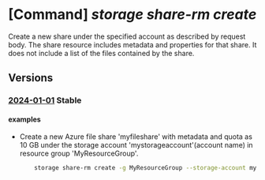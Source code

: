 # [Command] _storage share-rm create_

Create a new share under the specified account as described by request body. The share resource includes metadata and properties for that share. It does not include a list of the files contained by the share. 

## Versions

### [2024-01-01](/Resources/mgmt-plane/L3N1YnNjcmlwdGlvbnMve30vcmVzb3VyY2Vncm91cHMve30vcHJvdmlkZXJzL21pY3Jvc29mdC5zdG9yYWdlL3N0b3JhZ2VhY2NvdW50cy97fS9maWxlc2VydmljZXMvZGVmYXVsdC9zaGFyZXMve30=/2024-01-01.xml) **Stable**

<!-- mgmt-plane /subscriptions/{}/resourcegroups/{}/providers/microsoft.storage/storageaccounts/{}/fileservices/default/shares/{} 2024-01-01 -->

#### examples

- Create a new Azure file share 'myfileshare' with metadata and quota as 10 GB under the storage     account 'mystorageaccount'(account name) in resource group 'MyResourceGroup'.
    ```bash
        storage share-rm create -g MyResourceGroup --storage-account mystorageaccount --name myfileshare --quota 10 --metadata key1=value1 key2=value2
    ```
